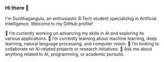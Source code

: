### Hi there 👋


I'm Sunithagangula, an enthusiastic B.Tech student specializing in Artificial Intelligence. Welcome to my GitHub profile!

🔭 I’m currently working on advancing my skills in AI and exploring its various applications.
🌱 I’m currently learning about machine learning, deep learning, natural language processing, and computer vision.
👯 I’m looking to collaborate on AI-related projects or research initiatives.
💬 Ask me about anything related to AI, programming, or academic pursuits.

